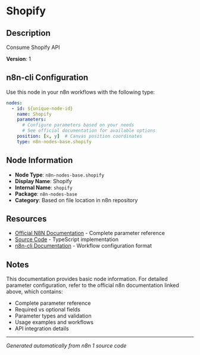 # Shopify

## Description

Consume Shopify API

**Version**: 1

## n8n-cli Configuration

Use this node in your n8n workflows with the following type:

```yaml
nodes:
  - id: ${unique-node-id}
    name: Shopify
    parameters:
      # Configure parameters based on your needs
      # See official documentation for available options
    position: [x, y]  # Canvas position coordinates
    type: n8n-nodes-base.shopify
```

## Node Information

- **Node Type**: `n8n-nodes-base.shopify`
- **Display Name**: Shopify
- **Internal Name**: `shopify`
- **Package**: `n8n-nodes-base`
- **Category**: Based on file location in n8n repository

## Resources

- [Official N8N Documentation](https://docs.n8n.io/integrations/builtin/app-nodes/n8n-nodes-base.shopify/) - Complete parameter reference
- [Source Code](https://github.com/n8n-io/n8n/blob/master/packages/nodes-base/nodes/Shopify/Shopify.node.ts) - TypeScript implementation
- [n8n-cli Documentation](https://github.com/edenreich/n8n-cli) - Workflow configuration format

## Notes

This documentation provides basic node information. For detailed parameter configuration, 
refer to the official n8n documentation linked above, which contains:

- Complete parameter reference
- Required vs optional fields
- Parameter types and validation
- Usage examples and workflows
- API integration details

---
*Generated automatically from n8n 1 source code*
